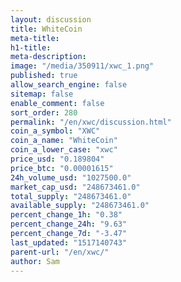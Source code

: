 ```yaml
---
layout: discussion
title: WhiteCoin
meta-title: 
h1-title: 
meta-description: 
image: "/media/350911/xwc_1.png"
published: true
allow_search_engine: false
sitemap: false
enable_comment: false
sort_order: 280
permalink: "/en/xwc/discussion.html"
coin_a_symbol: "XWC"
coin_a_name: "WhiteCoin"
coin_a_lower_case: "xwc"
price_usd: "0.189804"
price_btc: "0.00001615"
24h_volume_usd: "1027500.0"
market_cap_usd: "248673461.0"
total_supply: "248673461.0"
available_supply: "248673461.0"
percent_change_1h: "0.38"
percent_change_24h: "9.63"
percent_change_7d: "-3.47"
last_updated: "1517140743"
parent-url: "/en/xwc/"
author: Sam
---
```


